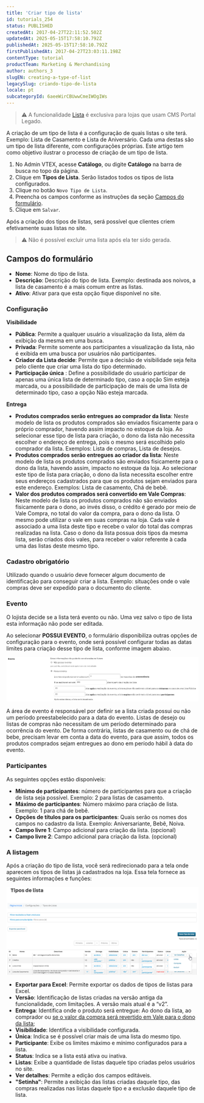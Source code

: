 ```yaml
---
title: 'Criar tipo de lista'
id: tutorials_254
status: PUBLISHED
createdAt: 2017-04-27T22:11:52.502Z
updatedAt: 2025-05-15T17:58:10.792Z
publishedAt: 2025-05-15T17:58:10.792Z
firstPublishedAt: 2017-04-27T23:03:11.198Z
contentType: tutorial
productTeam: Marketing & Merchandising
author: authors_3
slugEN: creating-a-type-of-list
legacySlug: criando-tipo-de-lista
locale: pt
subcategoryId: 6aeeWirCBUwwCmeIWOgIWs
---
```


> ⚠️ A funcionalidade [Lista](https://help.vtex.com/pt/tutorial/o-que-e-uma-lista--4b4NsVFwA8kwqS8S82w4Go) é exclusiva para lojas que usam CMS Portal Legado.

A criação de um tipo de lista é a configuração de quais listas o site terá. Exemplo: Lista de Casamento e Lista de Aniversário. Cada uma destas são um tipo de lista diferente, com configurações próprias. Este artigo tem como objetivo ilustrar o processo de criação de um tipo de lista.

1. No Admin VTEX, acesse __Catálogo__, ou digite __Catálogo__ na barra de busca no topo da página.
2. Clique em __Tipos de Lista__.
   Serão listados todos os tipos de lista configurados.
3. Clique no botão `Novo Tipo de Lista`.
4. Preencha os campos conforme as instruções da seção [Campos do formulário](#campos-do-formulario).
5. Clique em `Salvar`.

Após a criação dos tipos de listas, será possível que clientes criem efetivamente suas listas no site.

> ⚠️ Não é possível excluir uma lista após ela ter sido gerada.

## Campos do formulário

- **Nome**: Nome do tipo de lista.
- **Descrição**: Descrição do tipo de lista. Exemplo: destinada aos noivos, a lista de casamento é a mais comum entre as listas.
- **Ativo**: Ativar para que esta opção fique disponível no site.

### Configuração

**Visibilidade**

- **Pública**: Permite a qualquer usuário a visualização da lista, além da exibição da mesma em uma busca.
- **Privada**: Permite somente aos participantes a visualização da lista, não é exibida em uma busca por usuários não participantes.
- **Criador da Lista decide**: Permite que a decisão de visibilidade seja feita pelo cliente que criar uma lista do tipo determinado.
- **Participação única** : Define a possibilidade do usuário participar de apenas uma única lista de determinado tipo, caso a opção Sim esteja marcada, ou a possibilidade de participação de mais de uma lista de determinado tipo, caso a opção Não esteja marcada.

**Entrega**

- **Produtos comprados serão entregues ao comprador da lista**: Neste modelo de lista os produtos comprados são enviados fisicamente para o próprio comprador, havendo assim impacto no estoque da loja. Ao selecionar esse tipo de lista para criação, o dono da lista não necessita escolher o endereço de entrega, pois o mesmo será escolhido pelo comprador da lista. Exemplos: Lista de compras, Lista de desejos.
- **Produtos comprados serão entregues ao criador da lista**: Neste modelo de lista os produtos comprados são enviados fisicamente para o dono da lista, havendo assim, impacto no estoque da loja. Ao selecionar este tipo de lista para criação, o dono da lista necessita escolher entre seus endereços cadastrados para que os produtos sejam enviados para este endereço. Exemplos: Lista de casamento, Chá de bebê.
- **Valor dos produtos comprados será convertido em Vale Compras**: Neste modelo de lista os produtos comprados não são enviados fisicamente para o dono, ao invés disso, o crédito é gerado por meio de Vale Compra, no total do valor da compra, para o dono da lista. O mesmo pode utilizar o vale em suas compras na loja. Cada vale é associado a uma lista deste tipo e recebe o valor do total das compras realizadas na lista. Caso o dono da lista possua dois tipos da mesma lista, serão criados dois vales, para receber o valor referente à cada uma das listas deste mesmo tipo.

### Cadastro obrigatório

Utilizado quando o usuário deve fornecer algum documento de identificação para conseguir criar a lista. Exemplo: situações onde o vale compras deve ser expedido para o documento do cliente.

### Evento

O lojista decide se a lista terá evento ou não. Uma vez salvo o tipo de lista esta informação não pode ser editada.

Ao selecionar **POSSUI EVENTO**, o formulário disponibiliza outras opções de configuração para o evento, onde será possível configurar todas as datas limites para criação desse tipo de lista, conforme imagem abaixo.

![eventos.pt](https://raw.githubusercontent.com/vtexdocs/help-center-content/refs/heads/main/docs/pt/tutorials/Catalog/list-types/criando-tipo-de-lista_1.png)

A área de evento é responsável por definir se a lista criada possui ou não um período preestabelecido para a data do evento. Listas de desejo ou listas de compras não necessitam de um período determinado para ocorrência do evento. De forma contrária, listas de casamento ou de chá de bebe, precisam levar em conta a data do evento, para que assim, todos os produtos comprados sejam entregues ao dono em período hábil à data do evento.

### Participantes

As seguintes opções estão disponíveis:

- **Mínimo de participantes**: número de participantes para que a criação de lista seja possível. Exemplo: 2 para listas de casamento.
- **Máximo de participantes**: Número máximo para criação de lista. Exemplo: 1 para chá de bebê.
- **Opções de títulos para os participantes**: Quais serão os nomes dos campos no cadastro da lista. Exemplo: Aniversariante, Bebê, Noiva.
- **Campo livre 1**: Campo adicional para criação da lista. (opcional)
- **Campo livre 2**: Campo adicional para criação da lista. (opcional)

### A listagem

Após a criação do tipo de lista, você será redirecionado para a tela onde aparecem os tipos de listas já cadastrados na loja. Essa tela fornece as seguintes informações e funções:

![listagem.pt](https://raw.githubusercontent.com/vtexdocs/help-center-content/refs/heads/main/docs/pt/tutorials/Catalog/list-types/criando-tipo-de-lista_2.png)

- **Exportar para Excel**: Permite exportar os dados de tipos de listas para Excel.
- **Versão**: Identificação de listas criadas na versão antiga da funcionalidade, com limitações. A versão mais atual é a “v2”.
- **Entrega**: Identifica onde o produto será entregue: Ao dono da lista, ao comprador ou [se o valor da compra será revertido em Vale para o dono da lista](/pt/tutorial/configurando-lista-vale);
- **Visibilidade**: Identifica a visibilidade configurada.
- **Única**: Indica se é possível criar mais de uma lista do mesmo tipo.
- **Participante**: Exibe os limites máximo e mínimo configurados para a lista.
- **Status**: Indica se a lista está ativa ou inativa.
- **Listas**: Exibe a quantidade de listas daquele tipo criadas pelos usuários no site.
- **Ver detalhes**: Permite a edição dos campos editáveis.
- **"Setinha"**: Permite a exibição das listas criadas daquele tipo, das compras realizadas nas listas daquele tipo e a exclusão daquele tipo de lista.
